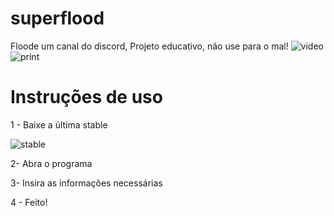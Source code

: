 # superflood
Floode um canal do discord, Projeto educativo, não use para o mal!
![video](https://github.com/user-attachments/assets/d4c616ad-283f-4cfc-835c-b119113eb5f0)
![print](https://github.com/user-attachments/assets/9da30c31-1249-4f98-8172-1132fcd44cbf)
# Instruções de uso
1 - Baixe a última stable

![stable](https://github.com/user-attachments/assets/e1fb2372-3901-4f19-86fb-96a33477ba98)

2- Abra o programa

3- Insira as informações necessárias

4 - Feito!
